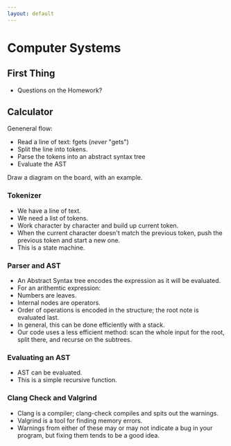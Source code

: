 ```yaml
---
layout: default
---
```


# Computer Systems

## First Thing

 - Questions on the Homework?

## Calculator

Geneneral flow:

 - Read a line of text: fgets (*never* "gets")
 - Split the line into tokens.
 - Parse the tokens into an abstract syntax tree
 - Evaluate the AST

Draw a diagram on the board, with an example.

### Tokenizer

 - We have a line of text.
 - We need a list of tokens.
 - Work character by character and build up current token.
 - When the current character doesn't match the previous token,
   push the previous token and start a new one.
 - This is a state machine.

### Parser and AST

 - An Abstract Syntax tree encodes the expression as it will be evaluated.
 - For an arithemtic expression:
 - Numbers are leaves.
 - Internal nodes are operators.
 - Order of operations is encoded in the structure; the root note is evaluated
   last.
 - In general, this can be done efficiently with a stack.
 - Our code uses a less efficient method: scan the whole input for the root,
   split there, and recurse on the subtrees.

### Evaluating an AST

 - AST can be evaluated.
 - This is a simple recursive function.

### Clang Check and Valgrind

 - Clang is a compiler; clang-check compiles and spits out the warnings.
 - Valgrind is a tool for finding memory errors.
 - Warnings from either of these may or may not indicate a bug in your
   program, but fixing them tends to be a good idea.

